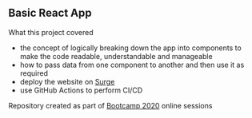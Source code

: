 ## Basic React App

What this project covered
- the concept of logically breaking down the app into components to make the code readable, understandable and manageable
- how to pass data from one component to another and then use it as required
- deploy the website on [Surge](https://surge.sh)
- use GitHub Actions to perform CI/CD

Repository created as part of [Bootcamp 2020](https://github.com/panacloud/bootcamp-2020) online sessions
